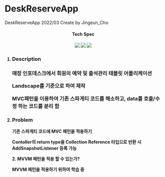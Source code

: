 # DeskReserveApp
DeskReserveApp
2022/03
Create by Jingeun_Cho

<h4 align="center"> Tech Spec <h4>
<p align="center">
  <img src="https://img.shields.io/badge/Android-3DDC84?style=for-the-badge&logoColor=white&logo=android">
  <img src="https://img.shields.io/badge/Kotlin-7F52FF?style=for-the-badge&logoColor=white&logo=kotlin">
  <img src="https://img.shields.io/badge/Firebase-FFCA28?style=for-the-badge&logoColor=white&logo=firebase">
</p>
  
  
  
<ol>
  <li>
      <h3> Description <h3>
      <p"> 매장 인포데스크에서 회원의 예약 및 출석관리 태블릿 어플리케이션 </p>
      <p> Landscape를 기준으로 하여 제작 </p>
      <p> MVC패턴을 이용하여 기존 스파게티 코드를 해소하고, data를 호출/수정 하는 코드를 분리 함</p>
  </li>
   <li>
     <h3> Problem </h3>
      <p> 기존 스파게티 코드에 MVC 패턴을 적용하기 </p> 
      <p> Contoller의 return type을 Collection Reference 타입으로 반환 시 AddSnapshotListener 등록 가능 </p>
      <p> 2. MVVM 패턴을 적용 할 수 있는가? </p> 
      <p> MVVM 패턴을 적용하기 위하여 학습 중 </p>
   </li>
</ol>

<br/>

